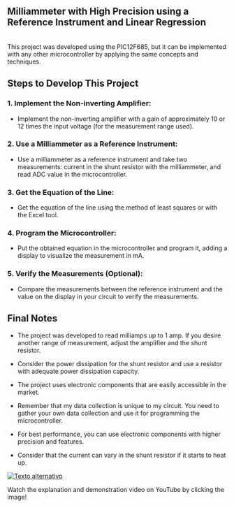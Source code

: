 ## Milliammeter with High Precision using a Reference Instrument and Linear Regression
<br>
This project was developed using the PIC12F685, but it can be implemented with any other microcontroller by applying the same concepts and techniques.

## Steps to Develop This Project

### 1. Implement the Non-inverting Amplifier:

- Implement the non-inverting amplifier with a gain of approximately 10 or 12 times the input voltage (for the measurement range used).

### 2. Use a Milliammeter as a Reference Instrument:

- Use a milliammeter as a reference instrument and take two measurements: current in the shunt resistor with the milliammeter, and read ADC value in the microcontroller.

### 3. Get the Equation of the Line:

- Get the equation of the line using the method of least squares or with the Excel tool.

### 4. Program the Microcontroller:

- Put the obtained equation in the microcontroller and program it, adding a display to visualize the measurement in mA.

### 5. Verify the Measurements (Optional):

- Compare the measurements between the reference instrument and the value on the display in your circuit to verify the measurements.


## Final Notes

- The project was developed to read milliamps up to 1 amp. If you desire another range of measurement, adjust the amplifier and the shunt resistor.

- Consider the power dissipation for the shunt resistor and use a resistor with adequate power dissipation capacity.

- The project uses electronic components that are easily accessible in the market.

- Remember that my data collection is unique to my circuit. You need to gather your own data collection and use it for programming the microcontroller.

- For best performance, you can use electronic components with higher precision and features.

- Consider that the current can vary in the shunt resistor if it starts to heat up.


[![Texto alternativo](https://img.youtube.com/vi/xf6562S__Sg/maxresdefault.jpg)](https://www.youtube.com/watch?v=xf6562S__Sg)

Watch the explanation and demonstration video on YouTube by clicking the image!
